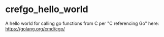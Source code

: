 # crefgo_hello_world
A hello world for calling go functions from C per "C referencing Go" here: https://golang.org/cmd/cgo/  
